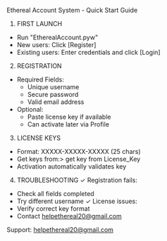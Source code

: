 Ethereal Account System - Quick Start Guide

1. FIRST LAUNCH
- Run "EtherealAccount.pyw"
- New users: Click [Register]
- Existing users: Enter credentials and click [Login]

2. REGISTRATION
* Required Fields:
  - Unique username
  - Secure password
  - Valid email address
* Optional: 
  - Paste license key if available
  - Can activate later via Profile

3. LICENSE KEYS
- Format: XXXXX-XXXXX-XXXXX (25 chars)
- Get keys from:> get key from License_Key
- Activation automatically validates key

4. TROUBLESHOOTING
✓ Registration fails:
  - Check all fields completed
  - Try different username
✓ License issues:
  - Verify correct key format
  - Contact helpethereal20@gmail.com

Support: helpethereal20@gmail.com
